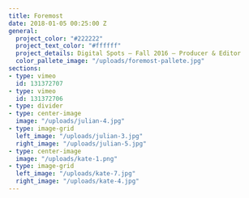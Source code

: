```yaml
---
title: Foremost
date: 2018-01-05 00:25:00 Z
general:
  project_color: "#222222"
  project_text_color: "#ffffff"
  project_details: Digital Spots – Fall 2016 – Producer & Editor
  color_pallete_image: "/uploads/foremost-pallete.jpg"
sections:
- type: vimeo
  id: 131372707
- type: vimeo
  id: 131372706
- type: divider
- type: center-image
  image: "/uploads/julian-4.jpg"
- type: image-grid
  left_image: "/uploads/julian-3.jpg"
  right_image: "/uploads/julian-5.jpg"
- type: center-image
  image: "/uploads/kate-1.png"
- type: image-grid
  left_image: "/uploads/kate-7.jpg"
  right_image: "/uploads/kate-4.jpg"
---
```


